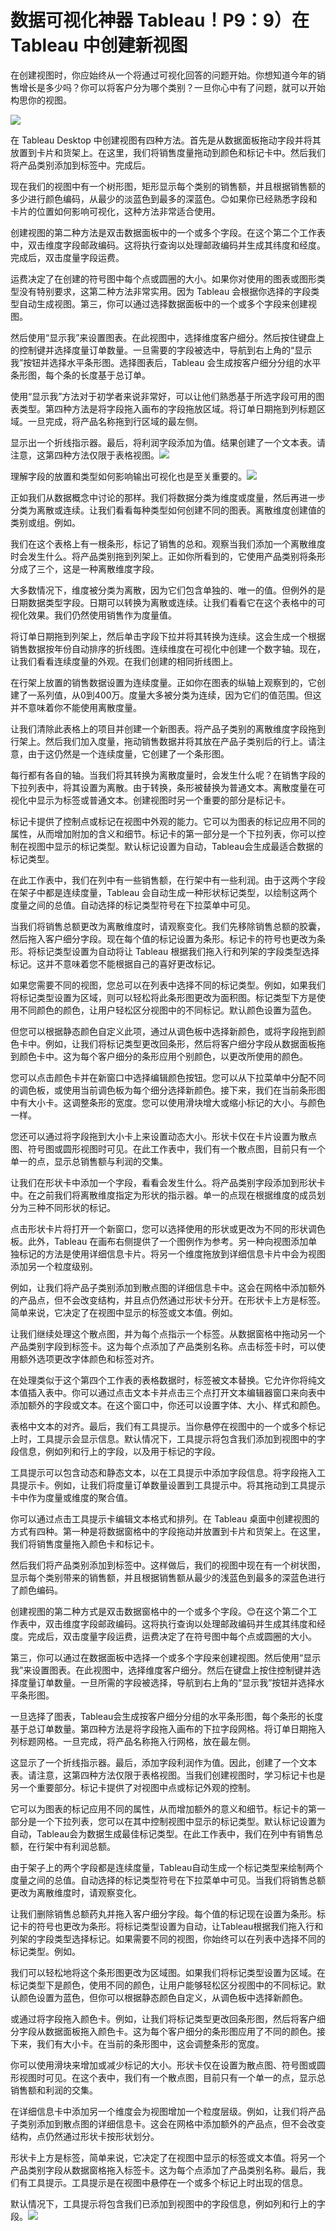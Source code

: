 # 数据可视化神器 Tableau！P9：9）在 Tableau 中创建新视图 

在创建视图时，你应始终从一个将通过可视化回答的问题开始。你想知道今年的销售增长是多少吗？你可以将客户分为哪个类别？一旦你心中有了问题，就可以开始构思你的视图。

![](img/c3650f5386fb2ff3f4543fd84c2180d4_1.png)

在 Tableau Desktop 中创建视图有四种方法。首先是从数据面板拖动字段并将其放置到卡片和货架上。在这里，我们将销售度量拖动到颜色和标记卡中。然后我们将产品类别添加到标签中。完成后。

现在我们的视图中有一个树形图，矩形显示每个类别的销售额，并且根据销售额的多少进行颜色编码，从最少的淡蓝色到最多的深蓝色。😊如果你已经熟悉字段和卡片的位置如何影响可视化，这种方法非常适合使用。

创建视图的第二种方法是双击数据面板中的一个或多个字段。在这个第二个工作表中，双击维度字段邮政编码。这将执行查询以处理邮政编码并生成其纬度和经度。完成后，双击度量字段运费。

运费决定了在创建的符号图中每个点或圆圈的大小。如果你对使用的图表或图形类型没有特别要求，这第二种方法非常实用。因为 Tableau 会根据你选择的字段类型自动生成视图。第三，你可以通过选择数据面板中的一个或多个字段来创建视图。

然后使用“显示我”来设置图表。在此视图中，选择维度客户细分。然后按住键盘上的控制键并选择度量订单数量。一旦需要的字段被选中，导航到右上角的“显示我”按钮并选择水平条形图。选择图表后，Tableau 会生成按客户细分分组的水平条形图，每个条的长度基于总订单。

使用“显示我”方法对于初学者来说非常好，可以让他们熟悉基于所选字段可用的图表类型。第四种方法是将字段拖入画布的字段拖放区域。将订单日期拖到列标题区域。一旦完成，将产品名称拖到行区域的最左侧。

显示出一个折线指示器。最后，将利润字段添加为值。结果创建了一个文本表。请注意，这第四种方法仅限于表格视图。![](img/c3650f5386fb2ff3f4543fd84c2180d4_3.png)

理解字段的放置和类型如何影响输出可视化也是至关重要的。![](img/c3650f5386fb2ff3f4543fd84c2180d4_5.png)

正如我们从数据概念中讨论的那样。我们将数据分类为维度或度量，然后再进一步分类为离散或连续。让我们看看每种类型如何创建不同的图表。离散维度创建值的类别或组。例如。

我们在这个表格上有一根条形，标记了销售的总和。观察当我们添加一个离散维度时会发生什么。将产品类别拖到列架上。正如你所看到的，它使用产品类别将条形分成了三个，这是一种离散维度字段。

大多数情况下，维度被分类为离散，因为它们包含单独的、唯一的值。但例外的是日期数据类型字段。日期可以转换为离散或连续。让我们看看它在这个表格中的可视化效果。我们仍然使用销售作为度量值。

将订单日期拖到列架上，然后单击字段下拉并将其转换为连续。这会生成一个根据销售数据按年份自动排序的折线图。连续维度在可视化中创建一个数字轴。现在，让我们看看连续度量的外观。在我们创建的相同折线图上。

在行架上放置的销售数据设置为连续度量。正如你在图表的纵轴上观察到的，它创建了一系列值，从0到400万。度量大多被分类为连续，因为它们的值范围。但这并不意味着你不能使用离散度量。

让我们清除此表格上的项目并创建一个新图表。将产品子类别的离散维度字段拖到行架上。然后我们加入度量，拖动销售数据并将其放在产品子类别后的行上。请注意，由于这仍然是一个连续度量，它创建了一个条形图。

每行都有各自的轴。当我们将其转换为离散度量时，会发生什么呢？在销售字段的下拉列表中，将其设置为离散。由于转换，条形被替换为普通文本。离散度量在可视化中显示为标签或普通文本。创建视图时另一个重要的部分是标记卡。

标记卡提供了控制点或标记在视图中外观的能力。它可以为图表的标记应用不同的属性，从而增加附加的含义和细节。标记卡的第一部分是一个下拉列表，你可以控制在视图中显示的标记类型。默认标记设置为自动，Tableau会生成最适合数据的标记类型。

在此工作表中，我们在列中有一些销售额，在行架中有一些利润。由于这两个字段在架子中都是连续度量，Tableau 会自动生成一种形状标记类型，以绘制这两个度量之间的总值。自动选择的标记类型符号在下拉菜单中可见。

当我们将销售总额更改为离散维度时，请观察变化。我们先移除销售总额的胶囊，然后拖入客户细分字段。现在每个值的标记设置为条形。标记卡的符号也更改为条形。将标记类型设置为自动将让 Tableau 根据我们拖入行和列架的字段类型选择标记。这并不意味着您不能根据自己的喜好更改标记。

如果您需要不同的视图，您总可以在列表中选择不同的标记类型。例如，如果我们将标记类型设置为区域，则可以轻松将此条形图更改为面积图。标记类型下方是使用不同颜色的颜色，让用户轻松区分视图中的不同标记。默认颜色设置为蓝色。

但您可以根据静态颜色自定义此项，通过从调色板中选择新颜色，或将字段拖到颜色卡中。例如，让我们将标记类型更改回条形，然后将客户细分字段从数据面板拖到颜色卡中。这为每个客户细分的条形应用个别颜色，以更改所使用的颜色。

您可以点击颜色卡并在新窗口中选择编辑颜色按钮。您可以从下拉菜单中分配不同的调色板，或使用当前调色板为每个细分选择新颜色。接下来，我们在当前条形图中有大小卡。这调整条形的宽度。您可以使用滑块增大或缩小标记的大小。与颜色一样。

您还可以通过将字段拖到大小卡上来设置动态大小。形状卡仅在卡片设置为散点图、符号图或圆形视图时可见。在此工作表中，我们有一个散点图，目前只有一个单一的点，显示总销售额与利润的交集。

让我们在形状卡中添加一个字段，看看会发生什么。将产品类别字段添加到形状卡中。在之前我们将离散维度指定为形状的指示器。单一的点现在根据维度的成员划分为三种不同形状的标记。

点击形状卡片将打开一个新窗口，您可以选择使用的形状或更改为不同的形状调色板。此外，Tableau 在画布右侧提供了一个图例作为参考。另一种向视图添加单独标记的方法是使用详细信息卡片。将另一个维度拖放到详细信息卡片中会为视图添加另一个粒度级别。

例如，让我们将产品子类别添加到散点图的详细信息卡中。这会在网格中添加额外的产品点，但不会改变结构，并且点仍然通过形状卡分开。在形状卡上方是标签。简单来说，它决定了在视图中显示的标签或文本值。例如。

让我们继续处理这个散点图，并为每个点指示一个标签。从数据窗格中拖动另一个产品类别字段到标签卡。这为每个点添加了产品类别名称。点击标签卡时，可以使用额外选项更改字体颜色和标签对齐。

在处理类似于这个第四个工作表的表格数据时，标签被文本替换。它允许你将纯文本值插入表中。你可以通过点击文本卡并点击三个点打开文本编辑器窗口来向表中添加额外的字段或文本。在这个窗口中，你还可以设置字体、大小、样式和颜色。

表格中文本的对齐。最后，我们有工具提示。当你悬停在视图中的一个或多个标记上时，工具提示会显示信息。默认情况下，工具提示将包含我们添加到视图中的字段信息，例如列和行上的字段，以及用于标记的字段。

工具提示可以包含动态和静态文本，以在工具提示中添加字段信息。将字段拖入工具提示卡。例如，让我们将度量订单数量设置到工具提示中。将其拖动到工具提示卡中作为度量或维度的聚合值。

你可以通过点击工具提示卡编辑文本格式和排列。在 Tableau 桌面中创建视图的方式有四种。第一种是将数据窗格中的字段拖动并放置到卡片和货架上。在这里，我们将销售度量拖入颜色卡和标记卡。

然后我们将产品类别添加到标签中。这样做后，我们的视图中现在有一个树状图，显示每个类别带来的销售额，并且根据销售额从最少的浅蓝色到最多的深蓝色进行了颜色编码。

创建视图的第二种方式是双击数据窗格中的一个或多个字段。😊在这个第二个工作表中，双击维度字段邮政编码。这将执行查询以处理邮政编码并生成其纬度和经度。完成后，双击度量字段运费，运费决定了在符号图中每个点或圆圈的大小。

第三，你可以通过在数据面板中选择一个或多个字段来创建视图。然后使用“显示我”来设置图表。在此视图中，选择维度客户细分。然后在键盘上按住控制键并选择度量订单数量。一旦所需的字段被选择，导航到右上角的“显示我”按钮并选择水平条形图。

一旦选择了图表，Tableau会生成按客户细分分组的水平条形图，每个条形的长度基于总订单数量。第四种方法是将字段拖入画布的下拉字段网格。将订单日期拖入列标题网格。一旦完成，将产品名称拖入行网格，放在最左侧。

这显示了一个折线指示器。最后，添加字段利润作为值。因此，创建了一个文本表。请注意，这第四种方法仅限于表格视图。当我们创建视图时，学习标记卡也是另一个重要部分。标记卡提供了对视图中点或标记外观的控制。

它可以为图表的标记应用不同的属性，从而增加额外的意义和细节。标记卡的第一部分是一个下拉列表，您可以在其中控制视图中显示的标记类型。默认标记设置为自动，Tableau会为数据生成最佳标记类型。在此工作表中，我们在列中有销售总额，在行架中有利润总额。

由于架子上的两个字段都是连续度量，Tableau自动生成一个标记类型来绘制两个度量之间的总值。自动选择的标记类型符号在下拉菜单中可见。当我们将销售总额更改为离散维度时，请观察变化。

让我们删除销售总额药丸并拖入客户细分字段。每个值的标记现在设置为条形。标记卡的符号也更改为条形。将标记类型设置为自动，让Tableau根据我们拖入行和列架的字段类型选择标记。如果需要不同的视图，你始终可以在列表中选择不同的标记类型。例如。

我们可以轻松地将这个条形图更改为区域图。如果我们将标记类型设置为区域。在标记类型下是颜色，使用不同的颜色，让用户能够轻松区分视图中的不同标记。默认颜色设置为蓝色，但你可以根据静态颜色自定义，从调色板中选择新颜色。

或通过将字段拖入颜色卡。例如，让我们将标记类型更改回条形图，然后将客户细分字段从数据面板拖入颜色卡。这为每个客户细分的条形图应用了不同的颜色。接下来，我们有大小卡。在当前的条形图中，这会调整条形的宽度。

你可以使用滑块来增加或减少标记的大小。形状卡仅在设置为散点图、符号图或圆形视图时可见。在这个表中，我们有一个散点图，目前只有一个单一的点，显示总销售额和利润的交集。

在详细信息卡中添加另一个维度会为视图增加一个粒度层级。例如，让我们将产品子类别添加到散点图的详细信息卡。这会在网格中添加额外的产品点，但不会改变结构，点仍然通过形状卡按形状划分。

形状卡上方是标签，简单来说，它决定了在视图中显示的标签或文本值。将另一个产品类别字段从数据窗格拖入标签卡。这为每个点添加了产品类别名称。最后，我们有工具提示。工具提示是在视图中悬停在一个或多个标记上时出现的信息。

默认情况下，工具提示将包含我们已添加到视图中的字段信息，例如列和行上的字段。![](img/c3650f5386fb2ff3f4543fd84c2180d4_7.png)
